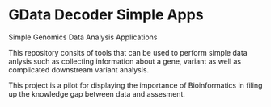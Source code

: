 # GData Decoder Simple Apps
Simple Genomics Data Analysis Applications

This repository consits of tools that can be used to perform simple data anlysis such as collecting information about a gene, variant as well as complicated downstream variant analysis.

This project is a pilot for displaying the importance of Bioinformatics in filing up the knowledge gap between data and assesment.
